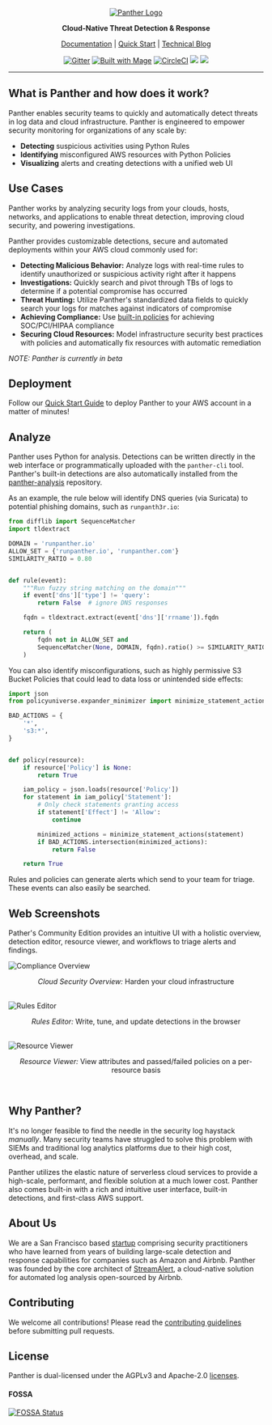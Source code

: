 <p align="center">
  <a href="https://www.runpanther.io"><img src="docs/img/panther-logo-github.jpg" alt="Panther Logo"/></a>
</p>

<p align="center">
  <b>Cloud-Native Threat Detection & Response</b>
</p>

<p align="center">
  <a href="https://docs.runpanther.io">Documentation</a> |
  <a href="https://docs.runpanther.io/quick-start">Quick Start</a> |
  <a href="https://blog.runpanther.io">Technical Blog</a>
</p>

<p align="center">
  <a href="https://gitter.im/runpanther/community?utm_source=badge&utm_medium=badge&utm_campaign=pr-badge"><img src="https://badges.gitter.im/runpanther/community.svg" alt="Gitter"/></a>
  <a href="https://magefile.org"><img src="https://magefile.org/badge.svg" alt="Built with Mage"/></a>
  <a href="https://circleci.com/gh/panther-labs/panther"><img src="https://circleci.com/gh/panther-labs/panther.svg?style=svg" alt="CircleCI"/></a>
  <a href="https://app.fossa.com/projects/git%2Bgithub.com%2Fpanther-labs%2Fpanther?ref=badge_shield" alt="FOSSA Status"><img src="https://app.fossa.com/api/projects/git%2Bgithub.com%2Fpanther-labs%2Fpanther.svg?type=shield"/></a>
  <a href="https://cla-assistant.io/panther-labs/panther" alt="CLA Assistant"><img src="https://cla-assistant.io/readme/badge/panther-labs/panther"/></a>
</p>

---

## What is Panther and how does it work?

Panther enables security teams to quickly and automatically detect threats in log data and cloud infrastructure. Panther is engineered to empower security monitoring for organizations of any scale by:

- **Detecting** suspicious activities using Python Rules
- **Identifying** misconfigured AWS resources with Python Policies
- **Visualizing** alerts and creating detections with a unified web UI

## Use Cases

Panther works by analyzing security logs from your clouds, hosts, networks, and applications to enable threat detection, improving cloud security, and powering investigations.

Panther provides customizable detections, secure and automated deployments within your AWS cloud commonly used for:

- **Detecting Malicious Behavior:** Analyze logs with real-time rules to identify unauthorized or suspicious activity right after it happens
- **Investigations:** Quickly search and pivot through TBs of logs to determine if a potential compromise has occurred
- **Threat Hunting:** Utilize Panther's standardized data fields to quickly search your logs for matches against indicators of compromise
- **Achieving Compliance:** Use [built-in policies](https://github.com/panther-labs/panther-analysis) for achieving SOC/PCI/HIPAA compliance
- **Securing Cloud Resources:** Model infrastructure security best practices with policies and automatically fix resources with automatic remediation

_NOTE: Panther is currently in beta_

## Deployment

Follow our [Quick Start Guide](https://docs.runpanther.io/quick-start) to deploy Panther to your AWS account in a matter of minutes!

## Analyze

Panther uses Python for analysis. Detections can be written directly in the web interface or programmatically uploaded with the `panther-cli` tool. Panther's built-in detections are also automatically installed from the [panther-analysis](https://github.com/panther-labs/panther-analysis) repository.

As an example, the rule below will identify DNS queries (via Suricata) to potential phishing domains, such as `runpanth3r.io`:

```python
from difflib import SequenceMatcher
import tldextract

DOMAIN = 'runpanther.io'
ALLOW_SET = {'runpanther.io', 'runpanther.com'}
SIMILARITY_RATIO = 0.80


def rule(event):
    """Run fuzzy string matching on the domain"""
    if event['dns']['type'] != 'query':
        return False  # ignore DNS responses

    fqdn = tldextract.extract(event['dns']['rrname']).fqdn

    return (
        fqdn not in ALLOW_SET and
        SequenceMatcher(None, DOMAIN, fqdn).ratio() >= SIMILARITY_RATIO
    )
```

You can also identify misconfigurations, such as highly permissive S3 Bucket Policies that could lead to data loss or unintended side effects:

```python
import json
from policyuniverse.expander_minimizer import minimize_statement_actions

BAD_ACTIONS = {
    '*',
    's3:*',
}


def policy(resource):
    if resource['Policy'] is None:
        return True

    iam_policy = json.loads(resource['Policy'])
    for statement in iam_policy['Statement']:
        # Only check statements granting access
        if statement['Effect'] != 'Allow':
            continue

        minimized_actions = minimize_statement_actions(statement)
        if BAD_ACTIONS.intersection(minimized_actions):
            return False

    return True
```

Rules and policies can generate alerts which send to your team for triage. These events can also easily be searched.

## Web Screenshots

Pather's Community Edition provides an intuitive UI with a holistic overview, detection editor, resource viewer, and workflows to triage alerts and findings.

<img src="docs/img/compliance-overview.png" alt="Compliance Overview"/>
<p align="center"><i>Cloud Security Overview:</i> Harden your cloud infrastructure</p>
<br />

<img src="docs/img/rules-editor.png" alt="Rules Editor"/>
<p align="center"><i>Rules Editor:</i> Write, tune, and update detections in the browser</p>
<br />

<img src="docs/img/resource-viewer.png" alt="Resource Viewer"/>
<p align="center"><i>Resource Viewer:</i> View attributes and passed/failed policies on a per-resource basis</p>
<br />

## Why Panther?

It's no longer feasible to find the needle in the security log haystack _manually_. Many security teams have struggled to solve this problem with SIEMs and traditional log analytics platforms due to their high cost, overhead, and scale.

Panther utilizes the elastic nature of serverless cloud services to provide a high-scale, performant, and flexible solution at a much lower cost. Panther also comes built-in with a rich and intuitive user interface, built-in detections, and first-class AWS support.

## About Us

We are a San Francisco based [startup](https://www.crunchbase.com/organization/panther-labs) comprising security practitioners who have learned from years of building large-scale detection and response capabilities for companies such as Amazon and Airbnb. Panther was founded by the core architect of [StreamAlert](https://github.com/airbnb/streamalert/), a cloud-native solution for automated log analysis open-sourced by Airbnb.

## Contributing

We welcome all contributions! Please read the [contributing guidelines](https://github.com/panther-labs/panther/blob/master/docs/CONTRIBUTING.md) before submitting pull requests.

## License

Panther is dual-licensed under the AGPLv3 and Apache-2.0 [licenses](https://github.com/panther-labs/panther/blob/master/LICENSE).

#### FOSSA

[![FOSSA Status](https://app.fossa.com/api/projects/git%2Bgithub.com%2Fpanther-labs%2Fpanther.svg?type=large)](https://app.fossa.com/projects/git%2Bgithub.com%2Fpanther-labs%2Fpanther?ref=badge_large)
